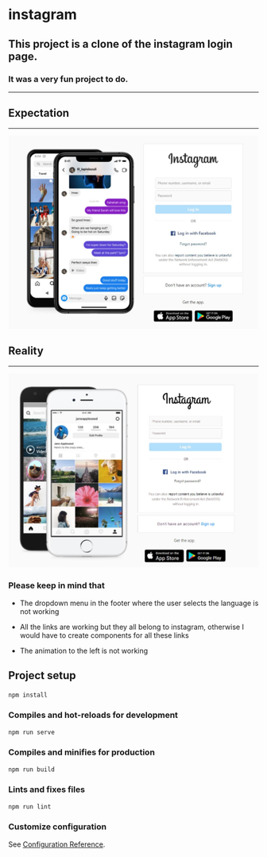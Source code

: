# instagram

## This project is a clone of the instagram login page.

### It was a very fun project to do.

---
## Expectation

---
![instagram](instagram.jpg)

## Reality

---
![project](project_instagram.jpg)

### Please keep in mind that

- The dropdown menu in the footer where the user selects the language is not working

- All the links are working but they all belong to instagram, otherwise I would have to create components for all these links

- The animation to the left is not working


## Project setup

```
npm install
```

### Compiles and hot-reloads for development

```
npm run serve
```

### Compiles and minifies for production

```
npm run build
```

### Lints and fixes files

```
npm run lint
```

### Customize configuration

See [Configuration Reference](https://cli.vuejs.org/config/).
